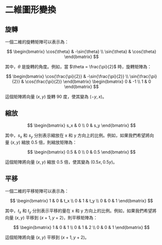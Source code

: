 # 二維圖形變換

## 旋轉

一個二維的旋轉矩陣可以表示為：

$$
\begin{bmatrix}
\cos{\theta} & -\sin{\theta} \\
\sin{\theta} & \cos{\theta}
\end{bmatrix}
$$

其中，$\theta$ 是旋轉的角度。例如，當 $\theta = \frac{\pi}{2}$ 時，旋轉矩陣為：

$$
\begin{bmatrix}
\cos{\frac{\pi}{2}} & -\sin{\frac{\pi}{2}} \\
\sin{\frac{\pi}{2}} & \cos{\frac{\pi}{2}}
\end{bmatrix}
\begin{bmatrix}
0 & -1 \\
1 & 0
\end{bmatrix}
$$

這個矩陣將向量 $(x, y)$ 旋轉 90 度，使其變為 $(-y, x)$。

## 縮放

$$
\begin{bmatrix}
s_x & 0 \\
0 & s_y
\end{bmatrix}
$$

其中，$s_x$ 和 $s_y$ 分別表示縮放在 x 和 y 方向上的比例。例如，如果我們希望將向量 $(x, y)$ 縮放 0.5 倍，則縮放矩陣為：

$$
\begin{bmatrix}
0.5 & 0 \\
0 & 0.5
\end{bmatrix}
$$

這個矩陣將向量 $(x, y)$ 縮放 0.5 倍，使其變為 $(0.5x, 0.5y)$。

## 平移

一個二維的平移矩陣可以表示為：

$$
\begin{bmatrix}
1 & 0 & t_x \\
0 & 1 & t_y \\
0 & 0 & 1
\end{bmatrix}
$$

其中，$t_x$ 和 $t_y$ 分別表示平移的量在 x 和 y 方向上的比例。例如，如果我們希望將向量 $(x, y)$ 平移到 $(x+1, y+2)$，則平移矩陣為：

$$
\begin{bmatrix}
1 & 0 & 1 \\
0 & 1 & 2 \\
0 & 0 & 1
\end{bmatrix}
$$

這個矩陣將向量 $(x, y)$ 平移到 $(x+1, y+2)$。